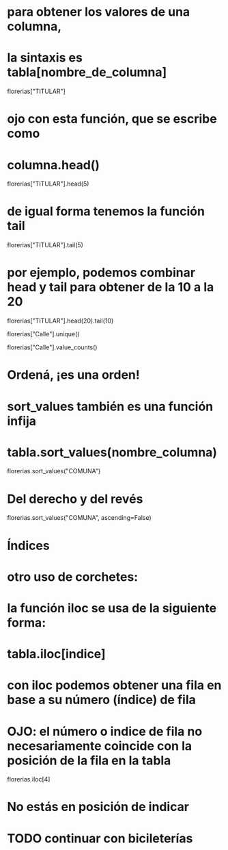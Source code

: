 # para obtener los valores de una columna,
# la sintaxis es tabla[nombre_de_columna]
florerias["TITULAR"]


# ojo con esta función, que se escribe como
# columna.head()
florerias["TITULAR"].head(5)

# de igual forma tenemos la función tail
florerias["TITULAR"].tail(5)

# por ejemplo, podemos combinar head y tail para obtener de la 10 a la 20
florerias["TITULAR"].head(20).tail(10)


florerias["Calle"].unique()

florerias["Calle"].value_counts()

# Ordená, ¡es una orden!

# sort_values también es una función infija
# tabla.sort_values(nombre_columna)
florerias.sort_values("COMUNA")

# Del derecho y del revés

florerias.sort_values("COMUNA", ascending=False)

# Índices

# otro uso de corchetes:
# la función iloc se usa de la siguiente forma:
# tabla.iloc[indice]
# con iloc podemos obtener una fila en base a su número (índice) de fila
# OJO: el número o indice de fila no necesariamente coincide con la posición de la fila en la tabla
florerias.iloc[4]

# No estás en posición de indicar

# TODO continuar con bicileterías